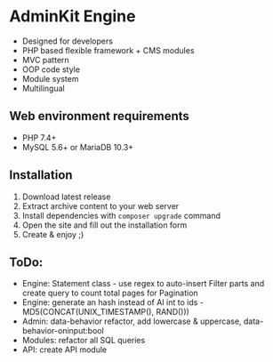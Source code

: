 # AdminKit Engine
* Designed for developers
* PHP based flexible framework + CMS modules
* MVC pattern
* OOP code style
* Module system
* Multilingual

## Web environment requirements
* PHP 7.4+
* MySQL 5.6+ or MariaDB 10.3+

## Installation
1. Download latest release
2. Extract archive content to your web server
3. Install dependencies with `composer upgrade` command
4. Open the site and fill out the installation form
5. Create & enjoy ;)

## ToDo:
* Engine: Statement class - use regex to auto-insert Filter parts and create query to count total pages for Pagination
* Engine: generate an hash instead of AI int to ids - MD5(CONCAT(UNIX_TIMESTAMP(), RAND()))
* Admin: data-behavior refactor, add lowercase & uppercase, data-behavior-oninput:bool
* Modules: refactor all SQL queries
* API: create API module
